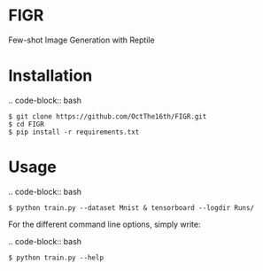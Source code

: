# FIGR
Few-shot Image Generation with Reptile

# Installation

.. code-block:: bash

    $ git clone https://github.com/OctThe16th/FIGR.git
    $ cd FIGR
    $ pip install -r requirements.txt
   
# Usage

.. code-block:: bash

    $ python train.py --dataset Mnist & tensorboard --logdir Runs/

For the different command line options, simply write:


.. code-block:: bash

    $ python train.py --help
